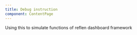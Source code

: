 ```yaml
---
title: Debug instruction
component: ContentPage
---
```

Using this to simulate functions of reflen dashboard framework